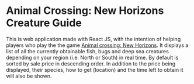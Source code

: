 # Animal Crossing: New Horizons Creature Guide

This is web application made with React JS, with the intention of helping players who play the the game [Animal crossing: New Horizons](https://www.google.com/search?gs_ssp=eJzj4tVP1zc0zDCOtzCySDcyYPSSSczLzE3MUUguyi8uzsxLV8hLLVfIyC_KrMrPKwYANkQPCw&q=animal+crossing+new+horizons&rlz=1C5CHFA_enCA856CA856&oq=animal+crossing+new+&aqs=chrome.2.69i59j69i57j46j69i59j0l3j69i60.9411j0j7&sourceid=chrome&ie=UTF-8). It displays a list of all the currently obtainable fish, bugs and deep sea creatures depending on your region (i.e. North or South) in real time. By default is sorted by sale price in descending order. In addition to the price being displayed, their species, how to get (location) and the time left to obtain it will also be shown.
